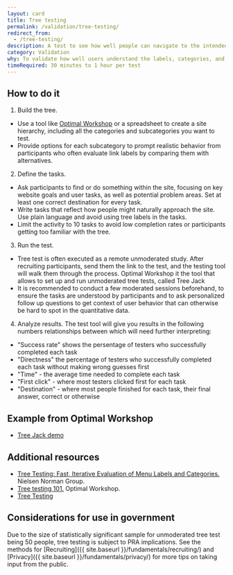 ```yaml
---
layout: card
title: Tree testing
permalink: /validation/tree-testing/
redirect_from:
  - /tree-testing/
description: A test to see how well people can navigate to the intended location of a given website structure. Conduct tree testing after card sorting to increase confidence in navigation content.
category: Validation
why: To validate how well users understand the labels, categories, and organization of a proposed website structure, and learn where they may get lost while trying to complete a task.
timeRequired: 30 minutes to 1 hour per test
---
```


## How to do it

1. Build the tree. 
- Use a tool like [Optimal Workshop](https://www.optimalworkshop.com/) or a spreadsheet to create a site hierarchy, including all the categories and subcategories you want to test.
- Provide options for each subcategory to prompt realistic behavior from participants who often evaluate link labels by comparing them with alternatives. 
2. Define the tasks. 
- Ask participants to find or do something within the site, focusing on key website goals and user tasks, as well as potential problem areas. Set at least one correct destination for every task.
- Write tasks that reflect how people might naturally approach the site. Use plain language and avoid using tree labels in the tasks.
- Limit the activity to 10 tasks to avoid low completion rates or participants getting too familiar with the tree.
3. Run the test. 
- Tree test is often executed as a remote unmoderated study. After recruiting participants, send them the link to the test, and the testing tool will walk them through the process. Optimal Workshop it the tool that allows to set up and run unmoderated tree tests, called Tree Jack
- It is recommended to conduct a few moderated sessions beforehand, to ensure the tasks are understood by participants and to ask personalized follow up questions to get context of user behavior that can otherwise be hard to spot in the quantitative data.
4. Analyze results. The test tool will give you results in the following numbers relationships between which will need further interpreting:
- "Success rate" shows the persentage of testers who successfully completed each task
- "Directness" the percentage of testers who successfully completed each task without making wrong guesses first
- "Time" - the average time needed to complete each task
- "First click" - where most testers clicked first for each task
- "Destination" - where most people finished for each task, their final answer, correct or otherwise 

<section class="method--section method--section--18f-example" markdown="1" >

## Example from Optimal Workshop

- [Tree Jack demo](https://bananacom.optimalworkshop.com/treejack/bananacom-demo-survey)

</section>

<section class="method--section method--section--additional-resources" markdown="1">

## Additional resources

- [Tree Testing: Fast, Iterative Evaluation of Menu Labels and Categories.](https://www.nngroup.com/articles/tree-testing/) Nielsen Norman Group.
- [Tree testing 101.](https://www.optimalworkshop.com/learn/101s/tree-testing/) Optimal Workshop.
- [Tree Testing](https://www.userinterviews.com/ux-research-field-guide-chapter/tree-testing)

</section>

<section class="method--section method--section--government-considerations" markdown="1" >

## Considerations for use in government  

Due to the size of statistically significant sample for unmoderated tree test being 50 people, tree testing is subject to PRA implications. See the methods for [Recruiting]({{ site.baseurl }}/fundamentals/recruiting/) and [Privacy]({{ site.baseurl }}/fundamentals/privacy/) for more tips on taking input from the public.
</section>
